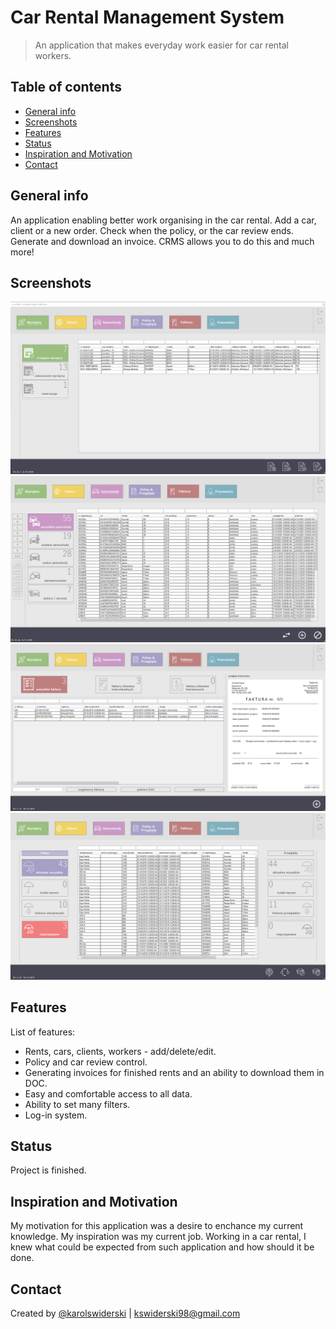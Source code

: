 # Car Rental Management System
> An application that makes everyday work easier for car rental workers.

## Table of contents
* [General info](#general-info)
* [Screenshots](#screenshots)
* [Features](#features)
* [Status](#status)
* [Inspiration and Motivation](#inspiration)
* [Contact](#contact)

## General info 
An application enabling better work organising in the car rental. Add a car, client or a new order. Check when the policy, or the car review ends. Generate and download an invoice. CRMS allows you to do this and much more!
## Screenshots
![screenshot1](./img/okno_wynajmy.png)
![screenshot2](./img/okno_samochody.png)
![screenshot3](./img/okno_faktury.png)
![screenshot4](./img/okno_polisy.png)

## Features
List of features:
* Rents, cars, clients, workers - add/delete/edit.
* Policy and car review control.
* Generating invoices for finished rents and an ability to download them in DOC.
* Easy and comfortable access to all data.
* Ability to set many filters.
* Log-in system.

## Status
Project is finished.

## Inspiration and Motivation
My motivation for this application was a desire to enchance my current knowledge. 
My inspiration was my current job. Working in a car rental, I knew what could be expected from such application and how should it be done.

## Contact
Created by [@karolswiderski](https://www.linkedin.com/in/karolswiderski/) | kswiderski98@gmail.com
